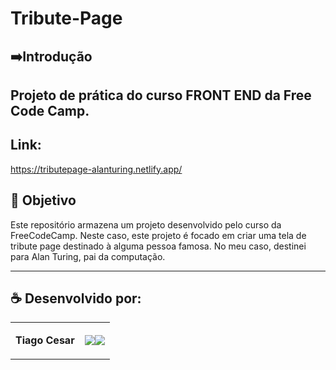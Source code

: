 # Tribute-Page



## ➡️Introdução
Projeto de prática do curso FRONT END da Free Code Camp.
---

## Link:
https://tributepage-alanturing.netlify.app/



## 🎯 Objetivo
Este repositório armazena um projeto desenvolvido pelo curso da FreeCodeCamp. Neste caso, este projeto é focado em criar uma tela de tribute page destinado à alguma pessoa famosa. No meu caso, destinei para Alan Turing, pai da computação.

---

## ☕ Desenvolvido por:

<table>
  <tbody>

<tr>
    <td><p align="left-center"><b>Tiago Cesar</b></p></td>
    <td><a href="https://github.com/TiagoUniverse" target="_blank"><img loading="lazy" src="https://img.shields.io/badge/GitHub-100000?style=for-the-badge&logo=github&logoColor=white" target="_blank" align="center"></a><a href="https://www.linkedin.com/in/tiago-lopes--/" target="_blank"><img loading="lazy" src="https://img.shields.io/badge/-LinkedIn-%230077B5?style=for-the-badge&logo=linkedin&logoColor=white" target="_blank" align="center"></a></td>
  </tr>

  </tbody>
 </table>
